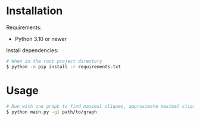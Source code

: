 # Installation
Requirements:
* Python 3.10 or newer

Install dependencies:
```bash
# When in the root project directory
$ python -m pip install -r requirements.txt
```

# Usage
```bash
# Run with one graph to find maximal cliques, approximate maximal cliques, and maximum clique
$ python main.py -g1 path/to/graph
```
